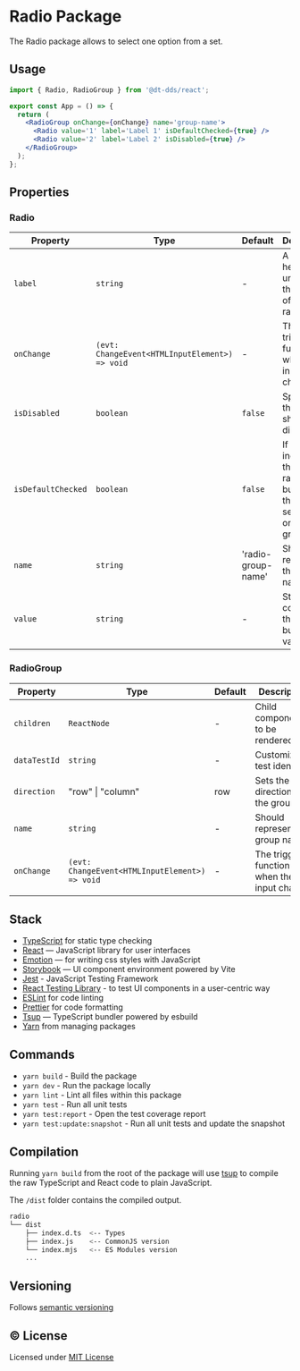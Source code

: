 # Radio Package

The Radio package allows to select one option from a set.

## Usage

```jsx
import { Radio, RadioGroup } from '@dt-dds/react';

export const App = () => {
  return (
    <RadioGroup onChange={onChange} name='group-name'>
      <Radio value='1' label='Label 1' isDefaultChecked={true} />
      <Radio value='2' label='Label 2' isDisabled={true} />
    </RadioGroup>
  );
};
```

## Properties

### Radio

| Property           | Type                                           | Default            | Description                                                                           |
| ------------------ | ---------------------------------------------- | ------------------ | ------------------------------------------------------------------------------------- |
| `label`            | `string`                                       | -                  | A label to help users understand the scope of the radio.                              |
| `onChange`         | `(evt: ChangeEvent<HTMLInputElement>) => void` | -                  | The triggered function when the input change.                                         |
| `isDisabled`       | `boolean`                                      | `false`            | Specifies if the element should be disabled.                                          |
| `isDefaultChecked` | `boolean`                                      | `false`            | If present, indicates that this radio button is the default selected one in the group |
| `name`             | `string`                                       | 'radio-group-name' | Should represent the group name                                                       |
| `value`            | `string`                                       | -                  | String containing the radio button's value                                            |

### RadioGroup

| Property     | Type                                           | Default | Description                                   |
| ------------ | ---------------------------------------------- | ------- | --------------------------------------------- |
| `children`   | `ReactNode`                                    | -       | Child components to be rendered               |
| `dataTestId` | `string`                                       | -       | Customizable test identifier                  |
| `direction`  | "row" \| "column"                              | row     | Sets the flex direction of the group          |
| `name`       | `string`                                       | -       | Should represent the group name               |
| `onChange`   | `(evt: ChangeEvent<HTMLInputElement>) => void` | -       | The triggered function when the input change. |

## Stack

- [TypeScript](https://www.typescriptlang.org/) for static type checking
- [React](https://reactjs.org/) — JavaScript library for user interfaces
- [Emotion](https://emotion.sh/docs/introduction) — for writing css styles with JavaScript
- [Storybook](https://storybook.js.org/) — UI component environment powered by Vite
- [Jest](https://jestjs.io/) - JavaScript Testing Framework
- [React Testing Library](https://testing-library.com/) - to test UI components in a user-centric way
- [ESLint](https://eslint.org/) for code linting
- [Prettier](https://prettier.io) for code formatting
- [Tsup](https://github.com/egoist/tsup) — TypeScript bundler powered by esbuild
- [Yarn](https://yarnpkg.com/) from managing packages

## Commands

- `yarn build` - Build the package
- `yarn dev` - Run the package locally
- `yarn lint` - Lint all files within this package
- `yarn test` - Run all unit tests
- `yarn test:report` - Open the test coverage report
- `yarn test:update:snapshot` - Run all unit tests and update the snapshot

## Compilation

Running `yarn build` from the root of the package will use [tsup](https://tsup.egoist.dev/) to compile the raw TypeScript and React code to plain JavaScript.

The `/dist` folder contains the compiled output.

```bash
radio
└── dist
    ├── index.d.ts  <-- Types
    ├── index.js    <-- CommonJS version
    └── index.mjs   <-- ES Modules version
    ...
```

## Versioning

Follows [semantic versioning](https://semver.org/)

## &copy; License

Licensed under [MIT License](LICENSE.md)
